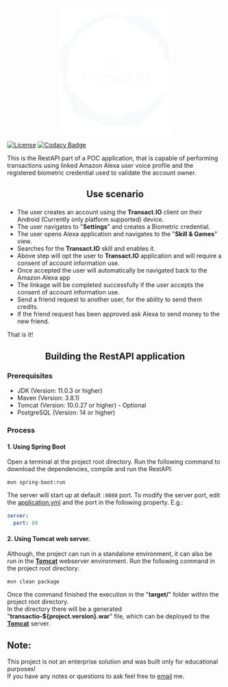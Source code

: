 <p align="center">
  <img src="src/main/resources/static/img/brand/transactio-logo-no-background.png" alt="Logo" height="300" />
</p>

[![License](https://img.shields.io/pypi/l/thumbnails.svg)](https://github.com/erik1608/transactio/blob/main/LICENSE)
[![Codacy Badge](https://app.codacy.com/project/badge/Grade/caa6643d42954c1b95850d09c513040e)](https://www.codacy.com/gh/erik1608/transact.io/dashboard?utm_source=github.com&amp;utm_medium=referral&amp;utm_content=erik1608/transactio&amp;utm_campaign=Badge_Grade)

This is the RestAPI part of a POC application, that is capable of performing transactions using linked Amazon Alexa user
voice profile
and the registered biometric credential used to validate the account owner.

## <p style="text-align: center;" >Use scenario</p>

* The user creates an account using the **Transact.IO** client on their Android (Currently only platform supported)
  device.
* The user navigates to "**Settings**" and creates a Biometric credential.
* The user opens Alexa application and navigates to the "**Skill & Games**" view.
* Searches for the **Transact.IO** skill and enables it.
* Above step will opt the user to **Transact.IO** application and will require a consent of account information use.
* Once accepted the user will automatically be navigated back to the Amazon Alexa app
* The linkage will be completed successfully if the user accepts the consent of account information use.
* Send a friend request to another user, for the ability to send them credits.
* If the friend request has been approved ask Alexa to send money to the new friend.

That is it!

## <p style="text-align: center;" >Building the RestAPI application</p>

### Prerequisites

* JDK (Version: 11.0.3 or higher)
* Maven (Version: 3.8.1)
* Tomcat (Version: 10.0.27 or higher) - Optional
* PostgreSQL (Version: 14 or higher)

### Process

#### 1. Using Spring Boot

Open a terminal at the project root directory.
Run the following command to download the dependencies, compile and run the RestAPI:

```commandline
mvn spring-boot:run
```

The server will start up at default ``:8080`` port.
To modify the server port, edit the <a href="src/main/resources/application.yml#L5">application.yml</a> and the port in the
following property. E.g.:

```yaml
server:
  port: 80
```

#### 2. Using Tomcat web server.

Although, the project can run in a standalone environment, it can also be run in the <u>**Tomcat**</u> webserver
environment.
Run the following command in the project root directory:

```commandline
mvn clean package
```

Once the command finished the execution in the "**target/**" folder within the project root directory. <br>
In the directory there will be a generated "**transactio-${project.version}.war**" file, which can be deployed to
the <u>**Tomcat**</u> server.

## Note:

This project is not an enterprise solution and was built only for educational purposes!<br>
If you have any notes or questions to ask feel free to <a href="mailto:erikterdavtyan@gmail.com">email</a> me.
